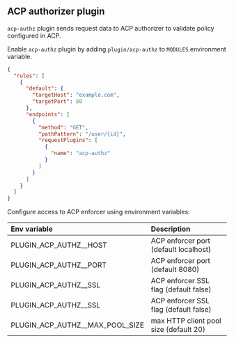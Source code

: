 ## ACP authorizer plugin

`acp-authz` plugin sends request data to ACP authorizer to validate policy configured in ACP.

Enable `acp-authz` plugin by adding `plugin/acp-authz` to `MODULES` environment variable.

```json
{
  "rules": [
    {
      "default": {
        "targetHost": "example.com",
        "targetPort": 80
      },
      "endpoints": [
        {
          "method": "GET",
          "pathPattern": "/user/{id}",
          "requestPlugins": [
            {
              "name": "acp-authz"
            }
          ]
        }
      ]
    }
  ]
}
```

Configure access to ACP enforcer using environment variables:

| Env variable                    | Description                            |
|:--------------------------------|:---------------------------------------|
| PLUGIN_ACP_AUTHZ__HOST          | ACP enforcer port (default localhost)  |
| PLUGIN_ACP_AUTHZ__PORT          | ACP enforcer port (default 8080)       |
| PLUGIN_ACP_AUTHZ__SSL           | ACP enforcer SSL flag (default false)  |
| PLUGIN_ACP_AUTHZ__SSL           | ACP enforcer SSL flag (default false)  |
| PLUGIN_ACP_AUTHZ__MAX_POOL_SIZE | max HTTP client pool size (default 20) |